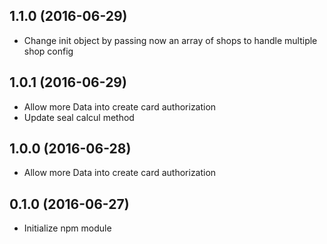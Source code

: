 ## 1.1.0 (2016-06-29)
- Change init object by passing now an array of shops to handle multiple shop config

## 1.0.1 (2016-06-29)
- Allow more Data into create card authorization
- Update seal calcul method

## 1.0.0 (2016-06-28)
- Allow more Data into create card authorization

## 0.1.0 (2016-06-27)
- Initialize npm module
